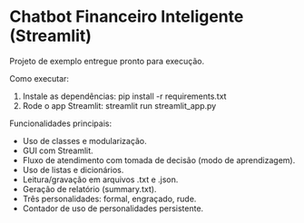 Chatbot Financeiro Inteligente (Streamlit)
=========================================
Projeto de exemplo entregue pronto para execução.

Como executar:
1. Instale as dependências:
   pip install -r requirements.txt
2. Rode o app Streamlit:
   streamlit run streamlit_app.py

Funcionalidades principais:
- Uso de classes e modularização.
- GUI com Streamlit.
- Fluxo de atendimento com tomada de decisão (modo de aprendizagem).
- Uso de listas e dicionários.
- Leitura/gravação em arquivos .txt e .json.
- Geração de relatório (summary.txt).
- Três personalidades: formal, engraçado, rude.
- Contador de uso de personalidades persistente.
